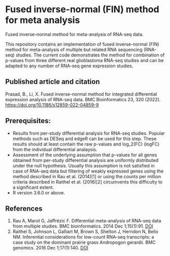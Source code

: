 # Fused inverse-normal (FIN) method for meta analysis
Fused inverse-normal method for meta-analysis of RNA-seq data.

This repository contains an implementation of fused inverse-normal (FIN) method for meta-analysis of multiple but related RNA sequencing (RNA-seq) studies. The current code demonstrates the method for combination of p-values from three different real glioblastoma RNA-seq studies and can be adapted to any number of RNA-seq gene expression studies.

## Published article and citation
Prasad, B., Li, X. Fused inverse-normal method for integrated differential expression analysis of RNA-seq data. BMC Bioinformatics 23, 320 (2022). https://doi.org/10.1186/s12859-022-04859-9

## Prerequisites:
* Results from per-study differential analysis for RNA-seq studies. Popular methods such as DESeq and edgeR can be used for this step. These results should at least contain the raw p-values and log_2(FC) (logFC) from the individual differential analaysis.  
* Assessment of the underlying assumption that p-values for all genes obtained from per-study differential analysis are uniformly distributed under the null hypothesis. Usually this assumption is not satisfied in case of RNA-seq data but filtering of weakly expressed genes using the method described in Rau et al. (2014)[1] or using the counts per million criteria described in Raithel et al. (2016)[2] circumvents this difficulty to a significant extent.
* R version 3.6.0 or above.

## References
1. Rau A, Marot G, Jaffrézic F. Differential meta-analysis of RNA-seq data from multiple studies. BMC bioinformatics. 2014 Dec 1;15(1):91. [DOI](https://doi.org/10.1186/1471-2105-15-91)
2. Raithel S, Johnson L, Galliart M, Brown S, Shelton J, Herndon N, Bello NM. Inferential considerations for low-count RNA-seq transcripts: a case study on the dominant prairie grass Andropogon gerardii. BMC genomics. 2016 Dec 1;17(1):140. [DOI](https://doi.org/10.1186/s12864-016-2442-7)

